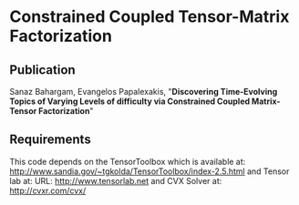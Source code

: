 # Constrained Coupled Tensor-Matrix Factorization

## Publication
Sanaz Bahargam, Evangelos Papalexakis, "**Discovering Time-Evolving Topics of Varying Levels of difficulty via Constrained Coupled Matrix-Tensor Factorization**"


## Requirements
This code depends on the TensorToolbox which is available at:
           http://www.sandia.gov/~tgkolda/TensorToolbox/index-2.5.html
       and Tensor lab at:
           URL: http://www.tensorlab.net
      and CVX Solver at:
           http://cvxr.com/cvx/
